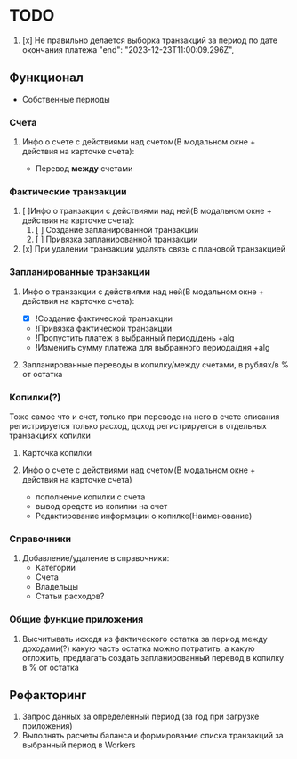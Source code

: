 # TODO

1. [x] Не правильно делается выборка транзакций за период по дате окончания платежа "end": "2023-12-23T11:00:09.296Z",

## Функционал

- Собственные периоды

### Счета

1. Инфо о счете с действиями над счетом(В модальном окне + действия на карточке счета):

   - Перевод **между** счетами

### Фактические транзакции

1. [ ]Инфо о транзакции с действиями над ней(В модальном окне + действия на карточке счета):
   1. [ ] Создание запланированной транзакции
   2. [ ] Привязка запланированной транзакции
2. [x] При удалении транзакции удалять связь с плановой транзакцией

### Запланированные транзакции

1. Инфо о транзакции с действиями над ней(В модальном окне + действия на карточке счета):
   - [x] !Создание фактической транзакции
   - !Привязка фактической транзакции
   - !Пропустить платеж в выбранный период/день +alg
   - !Изменить сумму платежа для выбранного периода/дня +alg

2. Запланированные переводы в копилку/между счетами, в рублях/в % от остатка

### Копилки(?)

Тоже самое что и счет, только при переводе на него в счете списания регистрируется только расход, доход регистрируется в отдельных транзакциях копилки

1. Карточка копилки
2. Инфо о счете с действиями над счетом(В модальном окне + действия на карточке счета)

   - пополнение копилки с счета
   - вывод средств из копилки на счет
   - Редактирование информации о копилке(Наименование)

### Справочники

1. Добавление/удаление в справочники:
   - Категории
   - Счета
   - Владельцы
   - Статьи расходов?

### Общие функцие приложения

1. Высчитывать исходя из фактического остатка за период между доходами(?) какую часть остатка можно потратить, а какую отложить, предлагать создать запланированный перевод в копилку в % от остатка

## Рефакторинг

1. Запрос данных за определенный период (за год при загрузке приложения)
2. Выполнять расчеты баланса и формирование списка транзакций за выбранный период в Workers
